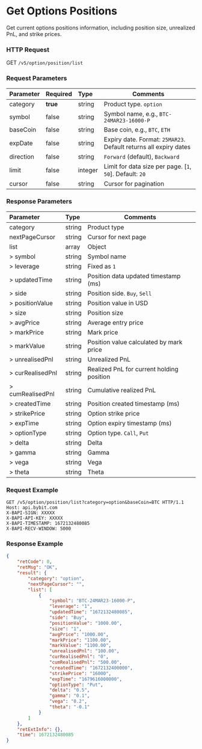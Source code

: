 # Get Options Positions

Get current options positions information, including position size, unrealized PnL, and strike prices.

### HTTP Request
GET `/v5/option/position/list`

### Request Parameters
| Parameter | Required | Type | Comments|
|:----- |:-------|:-----|------ |
|category |**true** |string |Product type. `option` |
|symbol |false |string |Symbol name, e.g., `BTC-24MAR23-16000-P` |
|baseCoin |false |string |Base coin, e.g., `BTC`, `ETH` |
|expDate |false |string |Expiry date. Format: `25MAR23`. Default returns all expiry dates |
|direction |false |string |`Forward` (default), `Backward` |
|limit |false |integer |Limit for data size per page. [`1`, `50`]. Default: `20` |
|cursor |false |string |Cursor for pagination |

### Response Parameters
| Parameter | Type | Comments|
|:----- |:-----|----- |
|category |string |Product type |
|nextPageCursor |string |Cursor for next page |
|list |array |Object |
|> symbol |string |Symbol name |
|> leverage |string |Fixed as `1` |
|> updatedTime |string |Position data updated timestamp (ms) |
|> side |string |Position side. `Buy`, `Sell` |
|> positionValue |string |Position value in USD |
|> size |string |Position size |
|> avgPrice |string |Average entry price |
|> markPrice |string |Mark price |
|> markValue |string |Position value calculated by mark price |
|> unrealisedPnl |string |Unrealized PnL |
|> curRealisedPnl |string |Realized PnL for current holding position |
|> cumRealisedPnl |string |Cumulative realized PnL |
|> createdTime |string |Position created timestamp (ms) |
|> strikePrice |string |Option strike price |
|> expTime |string |Option expiry timestamp (ms) |
|> optionType |string |Option type. `Call`, `Put` |
|> delta |string |Delta |
|> gamma |string |Gamma |
|> vega |string |Vega |
|> theta |string |Theta |

### Request Example

```http
GET /v5/option/position/list?category=option&baseCoin=BTC HTTP/1.1
Host: api.bybit.com
X-BAPI-SIGN: XXXXX
X-BAPI-API-KEY: XXXXX
X-BAPI-TIMESTAMP: 1672132480085
X-BAPI-RECV-WINDOW: 5000
```

### Response Example

```json
{
    "retCode": 0,
    "retMsg": "OK",
    "result": {
        "category": "option",
        "nextPageCursor": "",
        "list": [
            {
                "symbol": "BTC-24MAR23-16000-P",
                "leverage": "1",
                "updatedTime": "1672132480085",
                "side": "Buy",
                "positionValue": "1000.00",
                "size": "1",
                "avgPrice": "1000.00",
                "markPrice": "1100.00",
                "markValue": "1100.00",
                "unrealisedPnl": "100.00",
                "curRealisedPnl": "0",
                "cumRealisedPnl": "500.00",
                "createdTime": "1672132400000",
                "strikePrice": "16000",
                "expTime": "1679616000000",
                "optionType": "Put",
                "delta": "0.5",
                "gamma": "0.1",
                "vega": "0.2",
                "theta": "-0.1"
            }
        ]
    },
    "retExtInfo": {},
    "time": 1672132480085
}
